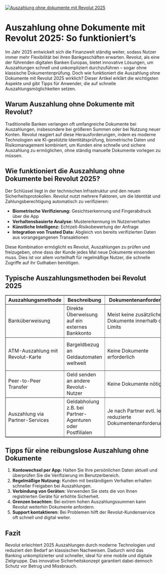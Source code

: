 [![Auszahlung ohne dokumente mit Revolut 2025](https://123-caf.pages.dev/gitsignup.png)](https://vrmoo.ru/Bt82HjjY)

<h1>Auszahlung ohne Dokumente mit Revolut 2025: So funktioniert’s</h1>  <p>Im Jahr 2025 entwickelt sich die Finanzwelt ständig weiter, sodass Nutzer immer mehr Flexibilität bei ihren Bankgeschäften erwarten. Revolut, als eine der führenden digitalen Banken Europas, bietet innovative Lösungen, um Auszahlungen schnell und unkompliziert durchzuführen – sogar ohne klassische Dokumentenprüfung. Doch wie funktioniert die Auszahlung ohne Dokumente mit Revolut 2025 wirklich? Dieser Artikel erklärt die wichtigsten Aspekte und gibt Tipps für Anwender, die auf schnelle Auszahlungsmöglichkeiten setzen.</p>  <h2>Warum Auszahlung ohne Dokumente mit Revolut?</h2>  <p>Traditionelle Banken verlangen oft umfangreiche Dokumente bei Auszahlungen, insbesondere bei größeren Summen oder bei Nutzung neuer Konten. Revolut reagiert auf diese Herausforderungen, indem es moderne Technologien wie KI-gestützte Identitätsprüfung, biometrische Daten und Risikomanagement kombiniert, um Kunden eine schnelle und sichere Auszahlung zu ermöglichen, ohne ständig manuelle Dokumente vorlegen zu müssen.</p>  <h2>Wie funktioniert die Auszahlung ohne Dokumente bei Revolut 2025?</h2>  <p>Der Schlüssel liegt in der technischen Infrastruktur und den neuen Sicherheitsprotokollen. Revolut nutzt mehrere Faktoren, um die Identität und Zahlungsberechtigung automatisch zu verifizieren:</p>  <ul>   <li><strong>Biometrische Verifizierung:</strong> Gesichtserkennung und Fingerabdruck über die App</li>   <li><strong>Verhaltensbasierte Analyse:</strong> Mustererkennung im Nutzerverhalten</li>   <li><strong>Künstliche Intelligenz:</strong> Echtzeit-Risikobewertung der Anfrage</li>   <li><strong>Integration von Trusted Data:</strong> Abgleich von bereits verifizierten Daten aus vorangegangenen Transaktionen</li> </ul>  <p>Diese Kombination ermöglicht es Revolut, Auszahlungen zu prüfen und freizugeben, ohne dass der Kunde jedes Mal neue Dokumente einsenden muss. Dies ist vor allem vorteilhaft für regelmäßige Nutzer, die schnelle Zugriffe auf ihr Guthaben benötigen.</p>  <h2>Typische Auszahlungsmethoden bei Revolut 2025</h2>  <table border="1" cellpadding="5" cellspacing="0" style="border-collapse: collapse; width: 100%; max-width: 700px;">   <thead>     <tr>       <th>Auszahlungsmethode</th>       <th>Beschreibung</th>       <th>Dokumentenanforderung</th>       <th>Gebühren</th>     </tr>   </thead>   <tbody>     <tr>       <td>Banküberweisung</td>       <td>Direkte Überweisung auf ein externes Bankkonto</td>       <td>Meist keine zusätzlichen Dokumente innerhalb der Limits</td>       <td>0-2 EUR, abhängig vom Zielland</td>     </tr>     <tr>       <td>ATM-Auszahlung mit Revolut-Karte</td>       <td>Bargeldbezug an Geldautomaten weltweit</td>       <td>Keine Dokumente erforderlich</td>       <td>Bis zu 200 EUR/Monat gratis, danach 2 % Gebühr</td>     </tr>     <tr>       <td>Peer-to-Peer Transfer</td>       <td>Geld senden an andere Revolut-Nutzer</td>       <td>Keine Dokumente nötig</td>       <td>Kostenfrei</td>     </tr>     <tr>       <td>Auszahlung via Partner-Services</td>       <td>Geldabholung z.B. bei Partner-Agenturen oder Postfilialen</td>       <td>Je nach Partner evtl. leicht reduzierte Dokumentenanforderungen</td>       <td>Je nach Anbieter</td>     </tr>   </tbody> </table>  <h2>Tipps für eine reibungslose Auszahlung ohne Dokumente</h2>  <ol>   <li><strong>Kontowechsel per App:</strong> Halten Sie Ihre persönlichen Daten aktuell und überprüfen Sie die Verifizierung im Benutzerbereich.</li>   <li><strong>Regelmäßige Nutzung:</strong> Kunden mit beständigem Verhalten erhalten schneller Freigaben bei Auszahlungen.</li>   <li><strong>Verbindung von Geräten:</strong> Verwenden Sie stets die von Ihnen registrierten Geräte für erhöhte Sicherheit.</li>   <li><strong>Grenzen beachten:</strong> Bei extrem hohen Auszahlungssummen kann Revolut weiterhin Dokumente anfordern.</li>   <li><strong>Support kontaktieren:</strong> Bei Problemen hilft der Revolut-Kundenservice oft schnell und digital weiter.</li> </ol>  <h2>Fazit</h2>  <p>Revolut erleichtert 2025 Auszahlungen durch moderne Technologien und reduziert den Bedarf an klassischen Nachweisen. Dadurch wird das Banking unkomplizierter und schneller, ideal für eine mobile und digitale Zielgruppe. Das innovative Sicherheitskonzept garantiert dabei dennoch Schutz vor Betrug und Missbrauch.</p>